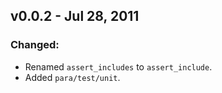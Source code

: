 v0.0.2 - Jul 28, 2011
---------------------

### Changed:
  * Renamed `assert_includes` to `assert_include`.
  * Added `para/test/unit`.
